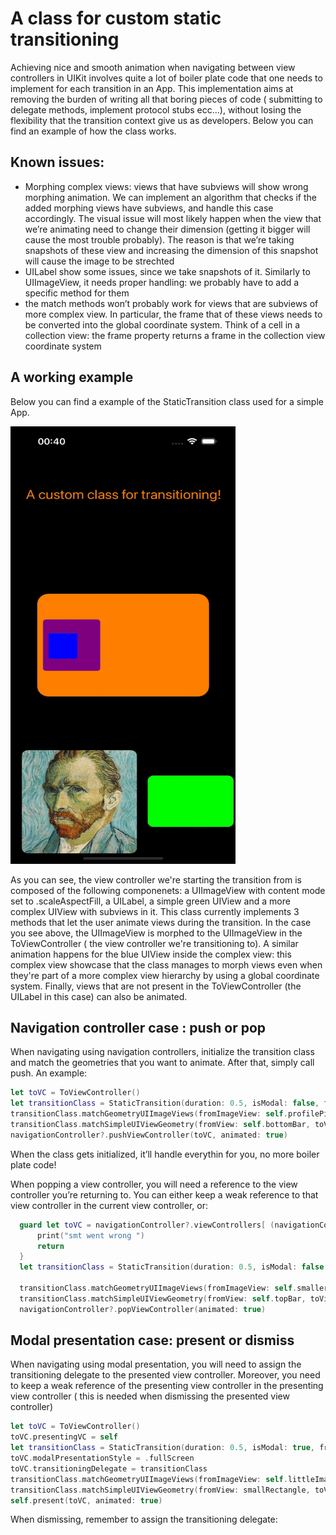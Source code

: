 # A class for custom static transitioning

Achieving nice and smooth animation when navigating between view controllers in UIKit involves quite a lot of boiler plate code that one needs to implement for each transition in an App. This implementation aims at removing the burden of writing all that boring pieces of code ( submitting to delegate methods, implement protocol stubs ecc...), without losing the flexibility that the transition context give us as developers. Below you can find an example of how the class works. 

## Known issues:

- Morphing complex views: views that have subviews will show wrong morphing animation. We can implement an algorithm that checks if the added morphing views have subviews, and handle this case accordingly. The visual issue will most likely happen when the view that we’re animating need to change their dimension (getting it bigger will cause the most trouble probably). The reason is that we’re taking snapshots of these view and increasing the dimension of this snapshot will cause the image to be strechted
- UILabel show some issues, since we take snapshots of it. Similarly to UIImageView, it needs proper handling: we probably have to add a specific method for them
- the match methods won’t probably work for views that are subviews of more complex view. In particular, the frame that of these views needs to be converted into the global coordinate system. Think of a cell in a collection view: the frame property returns a frame in the collection view coordinate system

## A working example
Below you can find a example of the StaticTransition class used for a simple App. 

<img src="gifs/pushTransition.gif" alt="pish transition" width="360" height="700"/>

As you can see, the view controller we're starting the transition from is composed of the following componenets: a UIImageView with content mode set to .scaleAspectFill, a UILabel, a simple green UIView and a more complex UIView with subviews in it. This class currently implements 3 methods that let the user animate views during the transition. In the case you see above, the UIImageView is morphed to the UIImageView in the ToViewController ( the view controller we're transitioning to). A similar animation happens for the blue UIView inside the complex view: this complex view showcase that the class manages to morph views even when they're part of a more complex view hierarchy by using a global coordinate system. Finally, views that are not present in the ToViewController (the UILabel in this case) can also be animated.







## Navigation controller case : push or pop

When navigating using navigation controllers, initialize the transition class and match the geometries that you want to animate. After that, simply call push. An example: 

```swift
let toVC = ToViewController()
let transitionClass = StaticTransition(duration: 0.5, isModal: false, fromViewController: self)
transitionClass.matchGeometryUIImageViews(fromImageView: self.profilePic, toImageView: toVC.smallerProfilePic)
transitionClass.matchSimpleUIViewGeometry(fromView: self.bottomBar, toView: self.topBar)
navigationController?.pushViewController(toVC, animated: true)
```

When the class gets initialized, it’ll handle everythin for you, no more boiler plate code!

When popping  a view controller, you will need a reference to the view controller you’re returning to. You can either keep a weak reference to that view controller in the current view controller, or:

```swift
  guard let toVC = navigationController?.viewControllers[ (navigationController?.viewControllers.count ?? 0) - 2] as? FromViewController else {
      print("smt went wrong ")
      return
  }
  let transitionClass = StaticTransition(duration: 0.5, isModal: false , fromViewController: self)
  
  transitionClass.matchGeometryUIImageViews(fromImageView: self.smallerProfilePic, toImageView: toVC.profilePic)
  transitionClass.matchSimpleUIViewGeometry(fromView: self.topBar, toView: toVC.bottomBar)
  navigationController?.popViewController(animated: true)
```

## Modal presentation case: present or dismiss

When navigating using modal presentation, you will need to assign the transitioning delegate to the presented view controller. Moreover, you need to keep a weak reference of the presenting view controller in the presenting view controller ( this is needed when dismissing the presented view controller)

```swift
let toVC = ToViewController()
toVC.presentingVC = self
let transitionClass = StaticTransition(duration: 0.5, isModal: true, fromViewController: self)
toVC.modalPresentationStyle = .fullScreen
toVC.transitioningDelegate = transitionClass
transitionClass.matchGeometryUIImageViews(fromImageView: self.littleImageView, toImageView: toVC.littleImageView)
transitionClass.matchSimpleUIViewGeometry(fromView: smallRectangle, toView: toVC.smallRectangle)
self.present(toVC, animated: true)
```

When dismissing, remember to assign the transitioning delegate:
